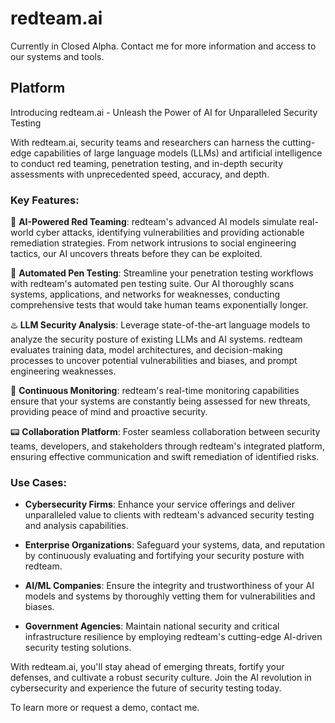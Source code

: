 # redteam.ai

Currently in Closed Alpha. Contact me for more information and access to our systems and tools.

## Platform
Introducing redteam.ai - Unleash the Power of AI for Unparalleled Security Testing

With redteam.ai, security teams and researchers can harness the cutting-edge capabilities of large language models (LLMs) and artificial intelligence to conduct red teaming, penetration testing, and in-depth security assessments with unprecedented speed, accuracy, and depth.

### Key Features:

🚨 **AI-Powered Red Teaming**: redteam's advanced AI models simulate real-world cyber attacks, identifying vulnerabilities and providing actionable remediation strategies. From network intrusions to social engineering tactics, our AI uncovers threats before they can be exploited.

📍 **Automated Pen Testing**: Streamline your penetration testing workflows with redteam's automated pen testing suite. Our AI thoroughly scans systems, applications, and networks for weaknesses, conducting comprehensive tests that would take human teams exponentially longer.

♨️ **LLM Security Analysis**: Leverage state-of-the-art language models to analyze the security posture of existing LLMs and AI systems. redteam evaluates training data, model architectures, and decision-making processes to uncover potential vulnerabilities and biases, and prompt engineering weaknesses.

🚦 **Continuous Monitoring**: redteam's real-time monitoring capabilities ensure that your systems are constantly being assessed for new threats, providing peace of mind and proactive security.

📟 **Collaboration Platform**: Foster seamless collaboration between security teams, developers, and stakeholders through redteam's integrated platform, ensuring effective communication and swift remediation of identified risks.

### Use Cases:

- **Cybersecurity Firms**: Enhance your service offerings and deliver unparalleled value to clients with redteam's advanced security testing and analysis capabilities.

- **Enterprise Organizations**: Safeguard your systems, data, and reputation by continuously evaluating and fortifying your security posture with redteam.

- **AI/ML Companies**: Ensure the integrity and trustworthiness of your AI models and systems by thoroughly vetting them for vulnerabilities and biases.

- **Government Agencies**: Maintain national security and critical infrastructure resilience by employing redteam's cutting-edge AI-driven security testing solutions.

With redteam.ai, you'll stay ahead of emerging threats, fortify your defenses, and cultivate a robust security culture. Join the AI revolution in cybersecurity and experience the future of security testing today.

To learn more or request a demo, contact me.
